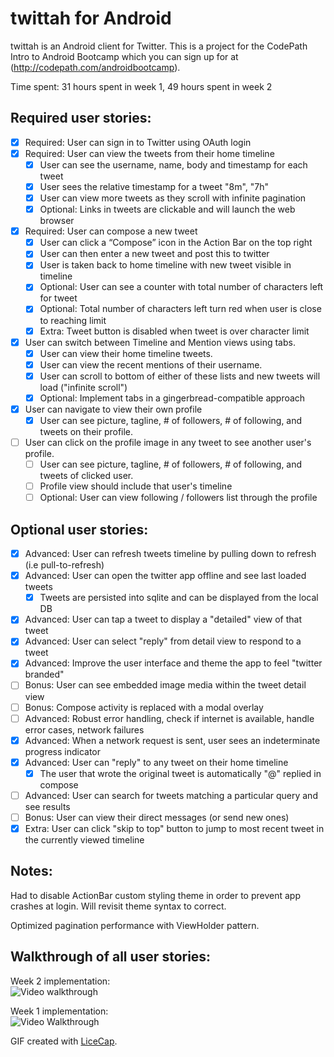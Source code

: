 # twittah for Android

twittah is an Android client for Twitter. This is a project for the CodePath Intro to Android Bootcamp which you can sign up for at (http://codepath.com/androidbootcamp).


Time spent: 31 hours spent in week 1, 49 hours spent in week 2

## Required user stories:

 * [x] Required: User can sign in to Twitter using OAuth login
 * [x] Required: User can view the tweets from their home timeline
    * [x] User can see the username, name, body and timestamp for each tweet
    * [x] User sees the relative timestamp for a tweet "8m", "7h"
    * [x] User can view more tweets as they scroll with infinite pagination
    * [x] Optional: Links in tweets are clickable and will launch the web browser
 * [x] Required: User can compose a new tweet
    * [x] User can click a “Compose” icon in the Action Bar on the top right
    * [x] User can then enter a new tweet and post this to twitter
    * [x] User is taken back to home timeline with new tweet visible in timeline
    * [x] Optional: User can see a counter with total number of characters left for tweet
    * [x] Optional: Total number of characters left turn red when user is close to reaching limit
    * [x] Extra: Tweet button is disabled when tweet is over character limit
 * [x] User can switch between Timeline and Mention views using tabs.
    * [x] User can view their home timeline tweets.
    * [x] User can view the recent mentions of their username.
    * [x] User can scroll to bottom of either of these lists and new tweets will load ("infinite scroll")
    * [x] Optional: Implement tabs in a gingerbread-compatible approach
 * [x] User can navigate to view their own profile
    * [x] User can see picture, tagline, # of followers, # of following, and tweets on their profile.
 * [ ] User can click on the profile image in any tweet to see another user's profile.
    * [ ] User can see picture, tagline, # of followers, # of following, and tweets of clicked user.
    * [ ] Profile view should include that user's timeline
    * [ ] Optional: User can view following / followers list through the profile

## Optional user stories:
 * [x] Advanced: User can refresh tweets timeline by pulling down to refresh (i.e pull-to-refresh)
 * [x] Advanced: User can open the twitter app offline and see last loaded tweets
    * [x] Tweets are persisted into sqlite and can be displayed from the local DB
 * [x] Advanced: User can tap a tweet to display a "detailed" view of that tweet
 * [x] Advanced: User can select "reply" from detail view to respond to a tweet
 * [x] Advanced: Improve the user interface and theme the app to feel "twitter branded"
 * [ ] Bonus: User can see embedded image media within the tweet detail view
 * [ ] Bonus: Compose activity is replaced with a modal overlay
 * [ ] Advanced: Robust error handling, check if internet is available, handle error cases, network failures
 * [x] Advanced: When a network request is sent, user sees an indeterminate progress indicator
 * [x] Advanced: User can "reply" to any tweet on their home timeline
    * [x] The user that wrote the original tweet is automatically "@" replied in compose
 * [ ] Advanced: User can search for tweets matching a particular query and see results
 * [ ] Bonus: User can view their direct messages (or send new ones)
 * [x] Extra: User can click "skip to top" button to jump to most recent tweet in the currently viewed timeline

## Notes:

Had to disable ActionBar custom styling theme in order to prevent app crashes at login. Will revisit theme syntax to correct.

Optimized pagination performance with ViewHolder pattern.

## Walkthrough of all user stories:  
Week 2 implementation:  
![Video walkthrough](anim_twittah2.gif)

Week 1 implementation:  
![Video Walkthrough](anim_twittah.gif)

GIF created with [LiceCap](http://www.cockos.com/licecap/).
